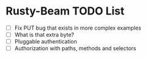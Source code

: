 # Rusty-Beam TODO List

- [ ] Fix PUT bug that exists in more complex examples
- [ ] What is that extra byte?
- [ ] Pluggable authentication
- [ ] Authorization with paths, methods and selectors
